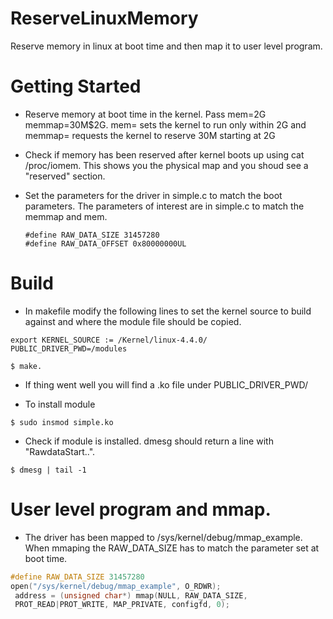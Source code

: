 # ReserveLinuxMemory
Reserve memory in linux at boot time and then map it to user level program.

# Getting Started 
* Reserve memory at boot time in the kernel. Pass mem=2G memmap=30M\$2G.  mem= sets the kernel to run only within 2G and memmap= requests the kernel to reserve 30M starting at 2G

* Check if memory has been reserved after kernel boots up using cat /proc/iomem. This shows you the physical map and you shoud see a "reserved" section.

* Set the parameters for the driver in simple.c to match the boot parameters.
  The parameters of interest are in simple.c to match the memmap and mem.
  ```
  #define RAW_DATA_SIZE 31457280
  #define RAW_DATA_OFFSET 0x80000000UL
  ```


# Build
* In makefile modify the following lines to set the kernel source to build against and where the module file should be copied.
```
export KERNEL_SOURCE := /Kernel/linux-4.4.0/
PUBLIC_DRIVER_PWD=/modules
```
```
$ make.
````
* If thing went well you will find a .ko file under PUBLIC_DRIVER_PWD/

* To install module
```
$ sudo insmod simple.ko
```
* Check if module is installed. dmesg should return a line with "RawdataStart..".
```
$ dmesg | tail -1
```

# User level program and mmap.
* The driver has been mapped to /sys/kernel/debug/mmap_example. When
mmaping the RAW_DATA_SIZE has to match the parameter set at boot time.
``` C
#define RAW_DATA_SIZE 31457280
open("/sys/kernel/debug/mmap_example", O_RDWR);
 address = (unsigned char*) mmap(NULL, RAW_DATA_SIZE,
 PROT_READ|PROT_WRITE, MAP_PRIVATE, configfd, 0);
```
